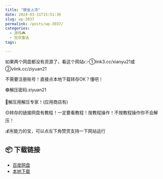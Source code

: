 ```yaml
---
title: "镀金上流"
date: 2024-03-31T15:51:36
slug: wp-3037
permalink: /posts/wp-3037/
categories:
  - 游戏🎮
  - 狂欢蜜话
tags:

---
```


如果两个网盘都没有资源了，看这个网站👉①link3.cc/xianyu21或②vlink.cc/ziyuan21

不需要注册账号！直接点本地下载转存OK？懂吧！

🟢解压密码:ziyuan21

🔵解压用解压专家！(应用商店有)

🟡转存的链接网盘有教程！一定要看教程！按教程操作！不按教程操作你不会解压！

💰🈶能力的宝，可以点左下角赞赏支持一下网站运行

## 📦 下载链接
- [百度网盘](https://blziyuan21.com/pay-download/3037?key=9ad4e2c41c&down_id=0)
- [本地下载](https://blziyuan21.com/pay-download/3037?key=9ad4e2c41c&down_id=1)

